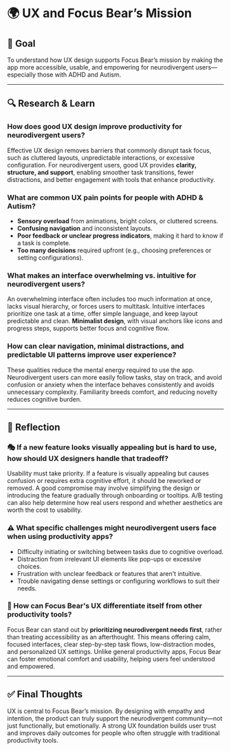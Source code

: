 # 🌍 UX and Focus Bear’s Mission

## 🎯 Goal
To understand how UX design supports Focus Bear’s mission by making the app more accessible, usable, and empowering for neurodivergent users—especially those with ADHD and Autism.

---

## 🔍 Research & Learn

### How does good UX design improve productivity for neurodivergent users?
Effective UX design removes barriers that commonly disrupt task focus, such as cluttered layouts, unpredictable interactions, or excessive configuration. For neurodivergent users, good UX provides **clarity, structure, and support**, enabling smoother task transitions, fewer distractions, and better engagement with tools that enhance productivity.

### What are common UX pain points for people with ADHD & Autism?
- **Sensory overload** from animations, bright colors, or cluttered screens.
- **Confusing navigation** and inconsistent layouts.
- **Poor feedback or unclear progress indicators**, making it hard to know if a task is complete.
- **Too many decisions** required upfront (e.g., choosing preferences or setting configurations).

### What makes an interface overwhelming vs. intuitive for neurodivergent users?
An overwhelming interface often includes too much information at once, lacks visual hierarchy, or forces users to multitask. Intuitive interfaces prioritize one task at a time, offer simple language, and keep layout predictable and clean. **Minimalist design**, with visual anchors like icons and progress steps, supports better focus and cognitive flow.

### How can clear navigation, minimal distractions, and predictable UI patterns improve user experience?
These qualities reduce the mental energy required to use the app. Neurodivergent users can more easily follow tasks, stay on track, and avoid confusion or anxiety when the interface behaves consistently and avoids unnecessary complexity. Familiarity breeds comfort, and reducing novelty reduces cognitive burden.

---

## 📝 Reflection

### 🎭 If a new feature looks visually appealing but is hard to use, how should UX designers handle that tradeoff?
Usability must take priority. If a feature is visually appealing but causes confusion or requires extra cognitive effort, it should be reworked or removed. A good compromise may involve simplifying the design or introducing the feature gradually through onboarding or tooltips. A/B testing can also help determine how real users respond and whether aesthetics are worth the cost to usability.

### ⚠️ What specific challenges might neurodivergent users face when using productivity apps?
- Difficulty initiating or switching between tasks due to cognitive overload.
- Distraction from irrelevant UI elements like pop-ups or excessive choices.
- Frustration with unclear feedback or features that aren't intuitive.
- Trouble navigating dense settings or configuring workflows to suit their needs.

### 🚀 How can Focus Bear's UX differentiate itself from other productivity tools?
Focus Bear can stand out by **prioritizing neurodivergent needs first**, rather than treating accessibility as an afterthought. This means offering calm, focused interfaces, clear step-by-step task flows, low-distraction modes, and personalized UX settings. Unlike general productivity apps, Focus Bear can foster emotional comfort and usability, helping users feel understood and empowered.

---

## ✅ Final Thoughts

UX is central to Focus Bear’s mission. By designing with empathy and intention, the product can truly support the neurodivergent community—not just functionally, but emotionally. A strong UX foundation builds user trust and improves daily outcomes for people who often struggle with traditional productivity tools.

